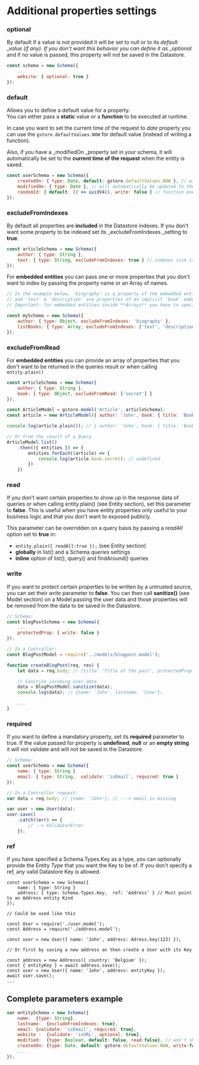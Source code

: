 # Additional properties settings

### optional

By default if a value is not provided it will be set to null or to its _default \_value \(if any\). If you don't want this behavior you can define it as \_optional_ and if no value is passed, this property will not be saved in the Datastore.

```javascript
const schema = new Schema({
    ...
    website: { optional: true }
});
```

### default

Allows you to define a default value for a property.  
You can either pass a **static** value or a **function** to be executed at runtime.

In case you want to set the current time of the request to _date_ property you can use the `gstore.defaultValues.NOW` for default value \(instead of writing a function\).

Also, if you have a \_modifiedOn \_property set in your schema, it will automatically be set to the **current time of the request** when the entity is saved.

```javascript
const userSchema = new Schema({
    createdOn: { type: Date, default: gstore.defaultValues.NOW }, // will be set to the current time of the request
    modifiedOn: { type: Date }, // will automatically be updated to the current time on each "save|update"
    randomId: { default: () => uuidV4(), write: false } // function executed at runtime
});
```

### excludeFromIndexes

By default all properties are **included** in the Datastore indexes. If you don't want some property to be indexed set its \_excludeFromIndexes \_setting to **true**.

```javascript
const articleSchema = new Schema({
    author: { type: String },
    text: { type: String, excludeFromIndexes: true } // indexes size is limited, so very long text can't be indexed
});
```

For **embedded entities** you can pass one or more properties that you don't want to index by passing the property name or an Array of names.

```javascript
// In the example below, 'biography' is a property of the embedded entity 'author'
// and 'text' & 'description' are properties of an implicit 'book' embedded entity in the array
// Important: for embedded entities inside **Arrays** you have to specify the type to 'array' for the excludeFromIndexes to work.

const mySchema = new Schema({
    author: { type: Object, excludeFromIndexes: 'biography' },
    listBooks: { type: Array, excludeFromIndexes: ['text', 'description'] },
});
```

### excludeFromRead

For **embedded entities** you can provide an array of properties that you don't want to be returned in the queries result or when calling `entity.plain()`

```javascript
const articleSchema = new Schema({
    author: { type: String },
    book: { type: Object, excludeFromRead: ['secret'] }
});

const ArticleModel = gstore.model('Article', articleSchema);
const article = new ArticleModel({ author: 'John', book: { title: 'Book title', secret: 'some secret value' } });

console.log(article.plain()); // { author: 'John', book: { title: 'Book title' } };

// Or from the result of a Query
ArticleModel.list()
    .then(({ entities }) => {
        entities.forEach((article) => {
            console.log(article.book.secret); // undefined
        })
    })
```

### read

If you don't want certain properties to show up in the response data of queries or when calling entity.plain\(\) \(see Entity section\), set this parameter to **false**. This is useful when you have entity properties only useful to your business logic and that you don't want to exposed publicly.

This parameter can be overridden on a query basis by passing a _readAll_ option set to **true** in:

* `entity.plain({ readAll:true });` \(see Entity section\)
* **globally** in list\(\) and a Schema _queries_ settings
* **inline** option of list\(\), query\(\) and findAround\(\) queries

### write

If you want to protect certain properties to be written by a untrusted source, you can set their _write_ parameter to **false**. You can then call **sanitize\(\)** \(see Model section\) on a Model passing the user data and those properties will be removed from the data to be saved in the Datastore.

```javascript
// Schema:
const blogPostSchema = new Schema({
    ...
    protectedProp: { write: false }
});

// In a Controller:
const BlogPostModel = require('../models/blogpost.model');

function createBlogPost(req, res) {
    let data = req.body; // {title: 'Title of the post', protectedProp: 1234};

    // Sanitize incoming user data
    data = BlogPostModel.sanitize(data);
    console.log(data); // {name: 'John', lastname: 'Snow'};

    ...
}
```

### required

If you want to define a mandatory property, set its **required** parameter to true. If the value passed for property is **undefined**, **null** or an **empty string** it will not validate and will not be saved in the Datastore.

```javascript
// Schema:
const userSchema = new Schema({
    name: { type: String }
    email: { type: String,  validate: 'isEmail', required: true }
});

// In a Controller request:
var data = req.body; // {name: 'John'}; // ---> email is missing

var user = new User(data);
user.save()
    .catch((err) => {
        // --> ValidatorError
    });
```

### ref

If you have specified a Schema.Types.Key as a type, you can optionally provide the Entity _Type_ that you want the Key to be of. If you don't specify a ref, any valid Datastore Key is allowed.

```text
const userSchema = new Schema({
    name: { type: String }
    address: { type: Schema.Types.Key,  ref: 'Address' } // Must point to an Address entity Kind
});

// Could be used like this

const User = require('./user.model');
const Address = require('./address.model');

const user = new User({ name: 'John', address: Adress.key(123) });

// Or first by saving a new address an then create a User with its Key

const address = new Addresss({ country: 'Belgium' });
const { entityKey } = await address.save();
const user = new User({ name: 'John', address: entityKey });
await user.save();
...
```

## Complete parameters example

```javascript
var entitySchema = new Schema({
    name:  {type: String},
    lastname:  {excludeFromIndexes: true},
    email: {validate: 'isEmail', required: true},
    website :  {validate: 'isURL', optional: true},
    modified:  {type: Boolean, default: false, read:false}, // won't show up in queries
    createdOn: {type: Date, default: gstore.defaultValues.NOW, write:false} // will be removed from data on sanitize()
    ...
});
```

